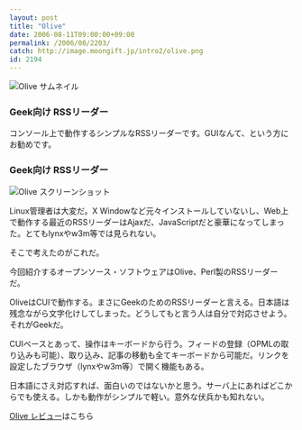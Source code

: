 ```yaml
---
layout: post
title: "Olive"
date: 2006-08-11T09:00:00+09:00
permalink: /2006/08/2203/
catch: http://image.moongift.jp/intro2/olive.png
id: 2194
---
```

 ![Olive サムネイル](http://image.moongift.jp/intro2/olive.t.png "Olive サムネイル")
  

### Geek向け RSSリーダー
  
コンソール上で動作するシンプルなRSSリーダーです。GUIなんて、という方にお勧めです。  
<!--more-->  

### Geek向け RSSリーダー
  

![Olive スクリーンショット](http://image.moongift.jp/intro2/olive.png "Olive スクリーンショット")

  

Linux管理者は大変だ。X Windowなど元々インストールしていないし、Web上で動作する最近のRSSリーダーはAjaxだ、JavaScriptだと豪華になってしまった。とてもlynxやw3m等では見られない。

  

そこで考えたのがこれだ。

  

今回紹介するオープンソース・ソフトウェアはOlive、Perl製のRSSリーダーだ。

  

OliveはCUIで動作する。まさにGeekのためのRSSリーダーと言える。日本語は残念ながら文字化けしてしまった。どうしてもと言う人は自分で対応させよう。それがGeekだ。

  

CUIベースとあって、操作はキーボードから行う。フィードの登録（OPMLの取り込みも可能）、取り込み、記事の移動も全てキーボードから可能だ。リンクを設定したブラウザ（lynxやw3m等）で開く機能もある。

  

日本語にさえ対応すれば、面白いのではないかと思う。サーバ上にあればどこからでも使える。しかも動作がシンプルで軽い。意外な伏兵かも知れない。

  

[Olive レビュー](http://oss.moongift.jp/review/i-2208.html)はこちら

